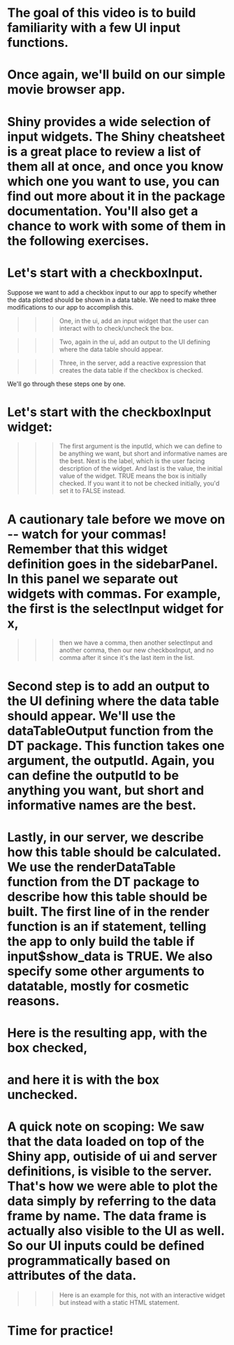 # The goal of this video is to build familiarity with a few UI input functions.

# Once again, we'll build on our simple movie browser app.

# Shiny provides a wide selection of input widgets. The Shiny cheatsheet is a great place to review a list of them all at once, and once you know which one you want to use, you can find out more about it in the package documentation. You'll also get a chance to work with some of them in the following exercises.

# Let's start with a checkboxInput. 

Suppose we want to add a checkbox input to our app to specify whether the data plotted should be shown in a data table. We need to make three modifications to our app to accomplish this.

>>> One, in the ui, add an input widget that the user can interact with to check/uncheck the box.

>>> Two, again in the ui, add an output to the UI defining where the data table should appear.

>>> Three, in the server, add a reactive expression that creates the data table if the checkbox is checked.

We'll go through these steps one by one.

# Let's start with the checkboxInput widget:

>>> The first argument is the inputId, which we can define to be anything we want, but short and informative names are the best. 
>>> Next is the label, which is the user facing description of the widget. 
>>> And last is the value, the initial value of the widget. TRUE means the box is initially checked. If you want it to not be checked initially, you'd set it to FALSE instead. 

# A cautionary tale before we move on -- watch for your commas! Remember that this widget definition goes in the sidebarPanel. In this panel we separate out widgets with commas. For example, the first is the selectInput widget for x, 
>>> then we have a comma,
>>> then another selectInput and another comma,
>>> then our new checkboxInput, and no comma after it since it's the last item in the list.

# Second step is to add an output to the UI defining where the data table should appear. We'll use the dataTableOutput function from the DT package. This function takes one argument, the outputId. Again, you can define the outputId to be anything you want, but short and informative names are the best.

# Lastly, in our server, we describe how this table should be calculated. We use the renderDataTable function from the DT package to describe how this table should be built. The first line of  in the render function is an if statement, telling the app to only build the table if input$show_data is TRUE. We also specify some other arguments to datatable, mostly for cosmetic reasons.

# Here is the resulting app, with the box checked,

# and here it is with the box unchecked.

# A quick note on scoping: We saw that the data loaded on top of the Shiny app, outiside of ui and server definitions, is visible to the server. That's how we were able to plot the data simply by referring to the data frame by name. The data frame is actually also visible to the UI as well. So our UI inputs could be defined programmatically based on attributes of the data.

>>> Here is an example for this,  not with an interactive widget but instead with a static HTML statement. 

# Time for practice!



